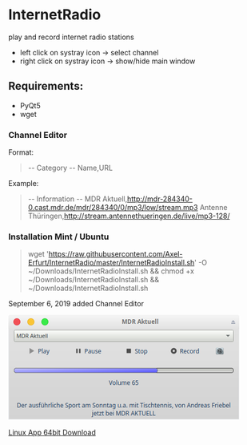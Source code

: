 # InternetRadio
play and record internet radio stations

- left click on systray icon -> select channel
- right click on systray icon -> show/hide main window

## Requirements:
- PyQt5
- wget

### Channel Editor

Format:
>-- Category --
>Name,URL

Example:

>-- Information --
>MDR Aktuell,http://mdr-284340-0.cast.mdr.de/mdr/284340/0/mp3/low/stream.mp3
>Antenne Thüringen,http://stream.antennethueringen.de/live/mp3-128/

### Installation Mint / Ubuntu

> wget 'https://raw.githubusercontent.com/Axel-Erfurt/InternetRadio/master/InternetRadioInstall.sh' -O ~/Downloads/InternetRadioInstall.sh && chmod +x ~/Downloads/InternetRadioInstall.sh && ~/Downloads/InternetRadioInstall.sh

September 6, 2019 added Channel Editor

![alt text](https://github.com/Axel-Erfurt/InternetRadio/blob/master/radio2.png)

[Linux App 64bit Download](https://www.dropbox.com/s/zcw2lmrkqmpcto0/myRadio64.tar.gz?dl=1)
